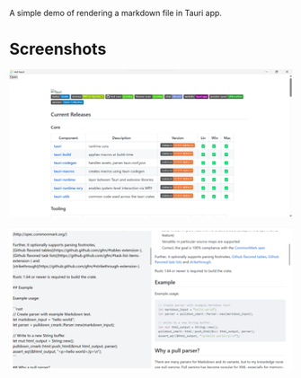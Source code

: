 A simple demo of rendering a markdown file in Tauri app.

# Screenshots

![Screenshot1](./screenshots/main.png)

![Screenshot2](./screenshots/main2.png)
